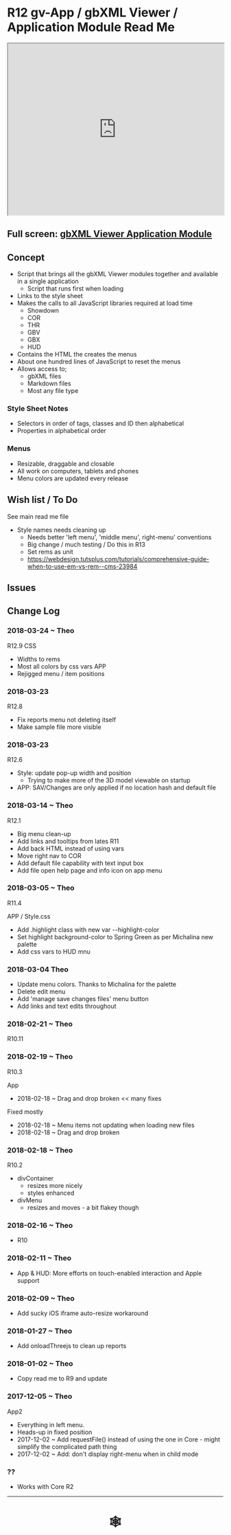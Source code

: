 <span style=display:none; >[You are now in a GitHub source code view - click this link to view Read Me file as a web page]( http://www.ladybug.tools/spider/index.html#gbxml-viewer/r12/gv-app/README.md "View file as a web page." ) </span>

# R12 gv-App / gbXML Viewer / Application Module Read Me


<iframe class=iframeReadMe src=http://www.ladybug.tools/spider/gbxml-viewer/ width=100% height=400px>Iframes are not displayed on github.com</iframe>

## Full screen: [gbXML Viewer Application Module]( http://www.ladybug.tools/spider/gbxml-viewer/r12/gv-app/gv-app.html )



## Concept

* Script that brings all the gbXML Viewer modules together and available in a single application
	* Script that runs first when loading
* Links to the style sheet
* Makes the calls to all JavaScript libraries required at load time
	* Showdown
	* COR
	* THR
	* GBV
	* GBX
	* HUD
* Contains the HTML the creates the menus
* About one hundred lines of JavaScript to reset the menus
* Allows access to;
	* gbXML files
	* Markdown files
	* Most any file type


### Style Sheet Notes

* Selectors in order of tags, classes and ID then alphabetical
* Properties in alphabetical order

### Menus

* Resizable, draggable and closable
* All work on computers, tablets and phones
* Menu colors are updated every release

## Wish list / To Do

See main read me file

* Style names needs cleaning up
	* Needs better 'left menu', 'middle menu', right-menu' conventions
	* Big change / much testing / Do this in R13
	* Set rems as unit
	* https://webdesign.tutsplus.com/tutorials/comprehensive-guide-when-to-use-em-vs-rem--cms-23984


## Issues



## Change Log

### 2018-03-24 ~ Theo

R12.9
CSS
* Widths to rems
* Most all colors by css vars
APP
* Rejigged menu / item positions


### 2018-03-23

R12.8
* Fix reports menu not deleting itself
* Make sample file more visible

### 2018-03-23

R12.6
* Style: update pop-up width and position
	* Trying to make more of the 3D model viewable on startup
* APP: SAV/Changes are only applied if no location hash and default file

### 2018-03-14 ~ Theo

R12.1
* Big menu clean-up
* Add links and tooltips from lates R11
* Add back HTML instead of using vars
* Move right nav to COR
* Add default file capability with text input box
* Add file open help page and info icon on app menu


### 2018-03-05 ~ Theo

R11.4

APP / Style.css
* Add .highlight class with new var --highlight-color
* Set highlight background-color to Spring Green as per Michalina new palette
* Add css vars to HUD mnu

### 2018-03-04 Theo

* Update menu colors. Thanks to Michalina for the palette
* Delete edit menu
* Add 'manage save changes files' menu button
* Add links and text edits throughout


### 2018-02-21 ~ Theo

R10.11

### 2018-02-19 ~ Theo

R10.3

App
* 2018-02-18 ~ Drag and drop broken << many fixes

Fixed mostly
* 2018-02-18 ~ Menu items not updating when loading new files
* 2018-02-18 ~ Drag and drop broken

### 2018-02-18 ~ Theo

R10.2
* divContainer
	* resizes more nicely
	* styles enhanced
* divMenu
	* resizes and moves - a bit flakey though

### 2018-02-16 ~ Theo

* R10

### 2018-02-11 ~ Theo

* App & HUD: More efforts on touch-enabled interaction and Apple support

### 2018-02-09 ~ Theo

* Add sucky iOS iframe auto-resize workaround

### 2018-01-27 ~ Theo

* Add onloadThreejs to clean up reports

### 2018-01-02 ~ Theo

* Copy read me to R9 and update

### 2017-12-05 ~ Theo

App2

* Everything in left menu.
* Heads-up in fixed position
* 2017-12-02 ~ Add requestFile() instead of using the one in Core - might simplify the complicated path thing
* 2017-12-02 ~ Add: don't display right-menu when in child mode

### ??
* Works with Core R2




***


# <center title="hello!" ><a href=javascript:window.scrollTo(0,0); style=text-decoration:none; > &#x1f578; </a></center>



